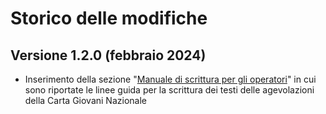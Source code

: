 # Storico delle modifiche

## Versione 1.2.0 (febbraio 2024)

* Inserimento della sezione "[Manuale di scrittura per gli operatori](manuale-di-scrittura-per-gli-operatori/guida-alla-scrittura.md)" in cui sono riportate le linee guida per la scrittura dei testi delle agevolazioni della Carta Giovani Nazionale
